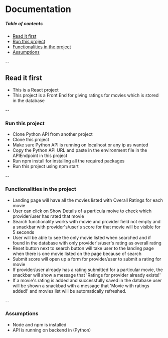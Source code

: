 # Documentation

##### Table of contents
<!-- toc -->
- [Read it first](#rif)
- [Run this project](#rtp)
- [Functionalities in the project](#fitp)
- [Assumptions](#assump)

<!-- tocstop -->


--
<a name="rif" />
## Read it first
- This is a React project
- This project is a Front End for giving ratings for movies which is stored in the database

--
<a name="rtp" />
### Run this project
- Clone Python API from another project 
- Clone this project
- Make sure Python API is running on localhost or any ip as wanted
- Copy the Python API URL and paste in the environment file in the APIEndpoint in this project
- Run npm install for installing all the required packages
- Run this project using npm start

--
<a name="fitp" />
### Functionalities in the project
- Landing page will have all the movies listed with Overall Ratings for each movie
- User can click on Show Details of a particula moive to check which provider/user has rated that movie
- Search functionality works with movie and provider field not empty and a snackbar with provider's/user's score for that movie will be visible for 5 seconds
- User will be able to see the only movie listed when searched and if found in the database with only provider's/user's rating as overall rating
- Reset button next to search button will take user to the landing page when there is one movie listed on the page because of search
- Submit score will open up a form for provider/user to submit a rating for movie
- If provider/user already has a rating submitted for a particular movie, the snackbar will show a message that 'Ratings for provider already exists!'
- If a movie's rating is added and successfully saved in the database user will be shown a snackbad with a message that 'Movie with ratings added!' and movies list will be automatically refreshed.

--
<a name="assump" />
### Assumptions
- Node and npm is installed
- API is running on backend in (Python)
